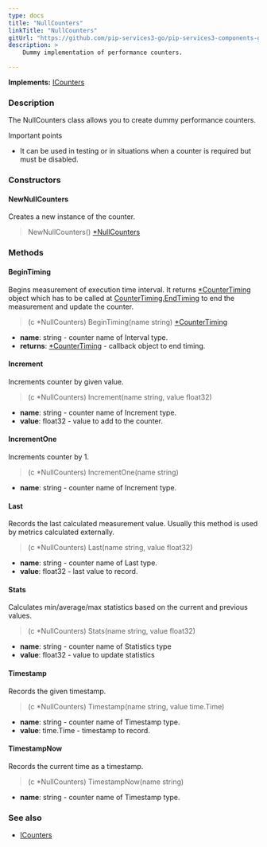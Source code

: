 ```yaml
---
type: docs
title: "NullCounters"
linkTitle: "NullCounters"
gitUrl: "https://github.com/pip-services3-go/pip-services3-components-go"
description: >
    Dummy implementation of performance counters.

---
```


**Implements:** [ICounters](../icounters)

### Description

The NullCounters class allows you to create dummy performance counters.

Important points

- It can be used in testing or in situations when a counter is required but must be disabled.

### Constructors

#### NewNullCounters
Creates a new instance of the counter.

> NewNullCounters() [*NullCounters]()

### Methods

#### BeginTiming
Begins measurement of execution time interval.
It returns [*CounterTiming](../counter_timing) object which has to be called at
[CounterTiming.EndTiming](../counter_timing/#endtiming) to end the measurement and update the counter.

> (c *NullCounters) BeginTiming(name string) [*CounterTiming](../counter_timing)

- **name**: string - counter name of Interval type.
- **returns**: [*CounterTiming](../counter_timing) - callback object to end timing.


#### Increment
Increments counter by given value.

> (c *NullCounters) Increment(name string, value float32)

- **name**: string - counter name of Increment type.
- **value**: float32 - value to add to the counter.

#### IncrementOne
Increments counter by 1.

> (c *NullCounters) IncrementOne(name string)

- **name**: string - counter name of Increment type.


#### Last
Records the last calculated measurement value.
Usually this method is used by metrics calculated externally.

> (c *NullCounters) Last(name string, value float32)

- **name**: string - counter name of Last type.
- **value**: float32 - last value to record.


#### Stats
Calculates min/average/max statistics based on the current and previous values.

> (c *NullCounters) Stats(name string, value float32)

- **name**: string - counter name of Statistics type
- **value**: float32 - value to update statistics


#### Timestamp
Records the given timestamp.

> (c *NullCounters) Timestamp(name string, value time.Time)

- **name**: string - counter name of Timestamp type.
- **value**: time.Time - timestamp to record.


#### TimestampNow
Records the current time as a timestamp.

> (c *NullCounters) TimestampNow(name string)

- **name**: string - counter name of Timestamp type.

### See also 

- [ICounters](../icounters)
